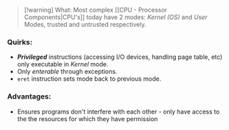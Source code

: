 > [!warning] What:
> Most complex [[CPU - Processor Components|CPU's]] today have 2 modes: *Kernel (OS)* and *User* Modes, trusted and untrusted respectively. 

### Quirks:
- ***Privileged*** instructions (accessing I/O devices, handling page table, etc) only executable in *Kernel* mode.
- Only *enterable* through exceptions.
- `eret` instruction sets mode back to previous mode. 

### Advantages:
- Ensures programs don't interfere with each other - only have access to the the resources for which they have permission
